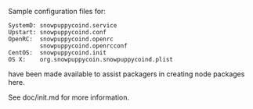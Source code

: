 Sample configuration files for:
```
SystemD: snowpuppycoind.service
Upstart: snowpuppycoind.conf
OpenRC:  snowpuppycoind.openrc
         snowpuppycoind.openrcconf
CentOS:  snowpuppycoind.init
OS X:    org.snowpuppycoin.snowpuppycoind.plist
```
have been made available to assist packagers in creating node packages here.

See doc/init.md for more information.
